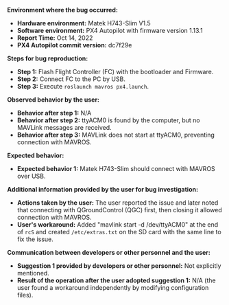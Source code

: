 **Environment where the bug occurred:**

- **Hardware environment:** Matek H743-Slim V1.5
- **Software environment:** PX4 Autopilot with firmware version 1.13.1 
- **Report Time:** Oct 14, 2022
- **PX4 Autopilot commit version:** dc7f29e

**Steps for bug reproduction:**

- **Step 1:** Flash Flight Controller (FC) with the bootloader and Firmware.
- **Step 2:** Connect FC to the PC by USB.
- **Step 3:** Execute `roslaunch mavros px4.launch`.

**Observed behavior by the user:**

- **Behavior after step 1:** N/A
- **Behavior after step 2:** ttyACM0 is found by the computer, but no MAVLink messages are received.
- **Behavior after step 3:** MAVLink does not start at ttyACM0, preventing connection with MAVROS.

**Expected behavior:**

- **Expected behavior 1:** Matek H743-Slim should connect with MAVROS over USB.

**Additional information provided by the user for bug investigation:**

- **Actions taken by the user:** The user reported the issue and later noted that connecting with QGroundControl (QGC) first, then closing it allowed connection with MAVROS.
- **User's workaround:** Added "mavlink start -d /dev/ttyACM0" at the end of `rcS` and created `/etc/extras.txt` on the SD card with the same line to fix the issue.

**Communication between developers or other personnel and the user:**

- **Suggestion 1 provided by developers or other personnel:** Not explicitly mentioned.
- **Result of the operation after the user adopted suggestion 1:** N/A (the user found a workaround independently by modifying configuration files).
